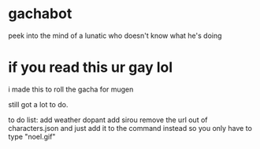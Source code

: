 # gachabot
peek into the mind of a lunatic who doesn't know what he's doing


<h1>if you read this ur gay lol</h1>
i made this to roll the gacha for mugen

still got a lot to do.


to do list:
add weather dopant
add sirou
remove the url out of characters.json and just add it to the command instead so you only have to type "noel.gif"

